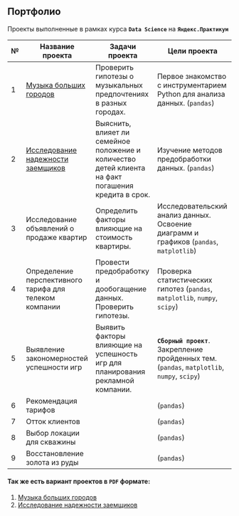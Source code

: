 ## Портфолио
 
Проекты выполненные в рамках курса **`Data Science`** на **`Яндекс.Практикум`**


№|Название проекта|Задачи проекта|Цели проекта
-|-|-|-
1|[Музыка больших городов](https://github.com/mustdayker/data_portfolio/blob/main/s_01_project_music_big_city.ipynb)|Проверить гипотезы о музыкальных предпочтениях в разных городах. | Первое знакомство с инструментарием Python для анализа данных. (`pandas`)
2|[Исследование надежности заемщиков](https://github.com/mustdayker/data_portfolio/blob/main/s_02_project_investigation_of_the_reliability.ipynb)|Выяснить, влияет ли семейное положение и количество детей клиента на факт погашения кредита в срок.|Изучение методов предобработки данных. (`pandas`)
3|Исследование объявлений о продаже квартир|Определить факторы влияющие на стоимость квартиры.|Исследовательский анализ данных. Освоение диаграмм и графиков (`pandas`, `matplotlib`)
4|Определение перспективного тарифа для телеком компании|Провести предобработку и дообогащение данных. Проверить гипотезы. |Проверка статистических гипотез (`pandas`, `matplotlib`, `numpy`, `scipy`)
5|Выявление закономерностей успешности игр|Выявить факторы влияющие на успешность игр для планирования рекламной компании. |**`Сборный проект`**. Закрепление пройденных тем. (`pandas`, `matplotlib`, `numpy`, `scipy`)
6|Рекомендация тарифов||(`pandas`)
7|Отток клиентов||(`pandas`)
8|Выбор локации для скважины||(`pandas`)
9|Восстановление золота из руды||(`pandas`)







#### Так же есть вариант проектов в **`PDF`** формате:
1. [Музыка больших городов](https://github.com/mustdayker/data_portfolio/blob/main/pdf/s_01_project_music_big_city.pdf)
2. [Исследование надежности заемщиков](https://github.com/mustdayker/data_portfolio/blob/main/pdf/s_02_project_investigation_of_the_reliability.pdf)
